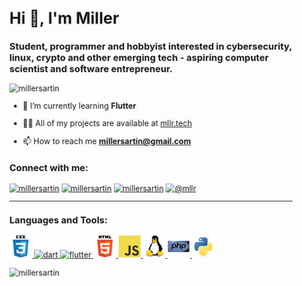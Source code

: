 <h1 align="left">Hi 👋, I'm Miller</h1>
<h3 align="left">Student, programmer and hobbyist interested in cybersecurity, linux, crypto and other emerging tech - aspiring computer scientist and software entrepreneur.</h3>

<p align="left"> <img src="https://komarev.com/ghpvc/?username=millersartin&label=Profile%20views&color=0e75b6&style=flat" alt="millersartin" /> </p>

- 🌱 I’m currently learning **Flutter**

- 👨‍💻 All of my projects are available at [mllr.tech](mllr.tech)

- 📫 How to reach me **millersartin@gmail.com**

<h3 align="left">Connect with me:</h3>
<p align="left">
<a href="https://twitter.com/millersartin" target="blank"><img align="center" src="https://raw.githubusercontent.com/rahuldkjain/github-profile-readme-generator/master/src/images/icons/Social/twitter.svg" alt="millersartin" height="30" width="40" /></a>
<a href="https://linkedin.com/in/millersartin" target="blank"><img align="center" src="https://raw.githubusercontent.com/rahuldkjain/github-profile-readme-generator/master/src/images/icons/Social/linked-in-alt.svg" alt="millersartin" height="30" width="40" /></a>
<a href="https://instagram.com/millersartin" target="blank"><img align="center" src="https://raw.githubusercontent.com/rahuldkjain/github-profile-readme-generator/master/src/images/icons/Social/instagram.svg" alt="millersartin" height="30" width="40" /></a>
<a href="https://medium.com/@mllr" target="blank"><img align="center" src="https://raw.githubusercontent.com/rahuldkjain/github-profile-readme-generator/master/src/images/icons/Social/medium.svg" alt="@mllr" height="30" width="40" /></a>
</p>

- - -

<h3 align="left">Languages and Tools:</h3>
<p align="left"> <a href="https://www.w3schools.com/css/" target="_blank" rel="noreferrer"> <img src="https://raw.githubusercontent.com/devicons/devicon/master/icons/css3/css3-original-wordmark.svg" alt="css3" width="40" height="40"/> </a> <a href="https://dart.dev" target="_blank" rel="noreferrer"> <img src="https://www.vectorlogo.zone/logos/dartlang/dartlang-icon.svg" alt="dart" width="40" height="40"/> </a> <a href="https://flutter.dev" target="_blank" rel="noreferrer"> <img src="https://www.vectorlogo.zone/logos/flutterio/flutterio-icon.svg" alt="flutter" width="40" height="40"/> </a> <a href="https://www.w3.org/html/" target="_blank" rel="noreferrer"> <img src="https://raw.githubusercontent.com/devicons/devicon/master/icons/html5/html5-original-wordmark.svg" alt="html5" width="40" height="40"/> </a> <a href="https://developer.mozilla.org/en-US/docs/Web/JavaScript" target="_blank" rel="noreferrer"> <img src="https://raw.githubusercontent.com/devicons/devicon/master/icons/javascript/javascript-original.svg" alt="javascript" width="40" height="40"/> </a> <a href="https://www.linux.org/" target="_blank" rel="noreferrer"> <img src="https://raw.githubusercontent.com/devicons/devicon/master/icons/linux/linux-original.svg" alt="linux" width="40" height="40"/> </a> <a href="https://www.php.net" target="_blank" rel="noreferrer"> <img src="https://raw.githubusercontent.com/devicons/devicon/master/icons/php/php-original.svg" alt="php" width="40" height="40"/> </a> <a href="https://www.python.org" target="_blank" rel="noreferrer"> <img src="https://raw.githubusercontent.com/devicons/devicon/master/icons/python/python-original.svg" alt="python" width="40" height="40"/> </a> </p>

<p><img align="center" src="https://github-readme-stats.vercel.app/api/top-langs?username=millersartin&show_icons=true&locale=en&layout=compact" alt="millersartin" /></p>

